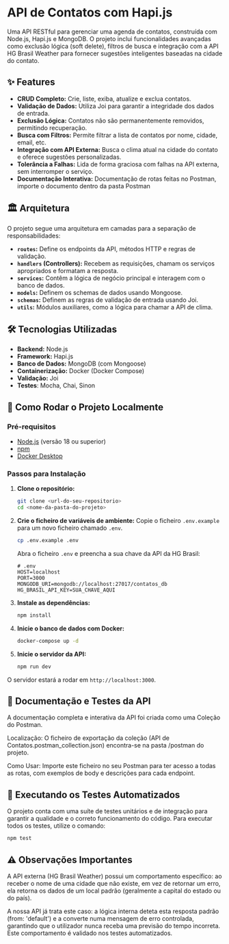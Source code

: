 # API de Contatos com Hapi.js

Uma API RESTful para gerenciar uma agenda de contatos, construída com Node.js, Hapi.js e MongoDB. O projeto inclui funcionalidades avançadas como exclusão lógica (soft delete), filtros de busca e integração com a API HG Brasil Weather para fornecer sugestões inteligentes baseadas na cidade do contato.

## ✨ Features

- **CRUD Completo:** Crie, liste, exiba, atualize e exclua contatos.
- **Validação de Dados:** Utiliza Joi para garantir a integridade dos dados de entrada.
- **Exclusão Lógica:** Contatos não são permanentemente removidos, permitindo recuperação.
- **Busca com Filtros:** Permite filtrar a lista de contatos por nome, cidade, email, etc.
- **Integração com API Externa:** Busca o clima atual na cidade do contato e oferece sugestões personalizadas.
- **Tolerância a Falhas:** Lida de forma graciosa com falhas na API externa, sem interromper o serviço.
- **Documentação Interativa:** Documentação de rotas feitas no Postman, importe o documento dentro da pasta Postman

## 🏛️ Arquitetura

O projeto segue uma arquitetura em camadas para a separação de responsabilidades:

- **`routes`:** Define os endpoints da API, métodos HTTP e regras de validação.
- **`handlers` (Controllers):** Recebem as requisições, chamam os serviços apropriados e formatam a resposta.
- **`services`:** Contêm a lógica de negócio principal e interagem com o banco de dados.
- **`models`:** Definem os schemas de dados usando Mongoose.
- **`schemas`:** Definem as regras de validação de entrada usando Joi.
- **`utils`:** Módulos auxiliares, como a lógica para chamar a API de clima.

## 🛠️ Tecnologias Utilizadas

- **Backend:** Node.js
- **Framework:** Hapi.js
- **Banco de Dados:** MongoDB (com Mongoose)
- **Containerização:** Docker (Docker Compose)
- **Validação:** Joi
- **Testes**: Mocha, Chai, Sinon

## 🚀 Como Rodar o Projeto Localmente

### Pré-requisitos

- [Node.js](https://nodejs.org/) (versão 18 ou superior)
- [npm](https://www.npmjs.com/)
- [Docker Desktop](https://www.docker.com/products/docker-desktop/)

### Passos para Instalação

1.  **Clone o repositório:**
    ```bash
    git clone <url-do-seu-repositorio>
    cd <nome-da-pasta-do-projeto>
    ```

2.  **Crie o ficheiro de variáveis de ambiente:**
    Copie o ficheiro `.env.example` para um novo ficheiro chamado `.env`.
    ```bash
    cp .env.example .env
    ```
    Abra o ficheiro `.env` e preencha a sua chave da API da HG Brasil:
    ```env
    # .env
    HOST=localhost
    PORT=3000
    MONGODB_URI=mongodb://localhost:27017/contatos_db
    HG_BRASIL_API_KEY=SUA_CHAVE_AQUI
    ```

3.  **Instale as dependências:**
    ```bash
    npm install
    ```

4.  **Inicie o banco de dados com Docker:**
    ```bash
    docker-compose up -d
    ```

5.  **Inicie o servidor da API:**
    ```bash
    npm run dev
    ```

O servidor estará a rodar em `http://localhost:3000`.


## 📖 Documentação e Testes da API
A documentação completa e interativa da API foi criada como uma Coleção do Postman.

Localização: O ficheiro de exportação da coleção (API de Contatos.postman_collection.json) encontra-se na pasta /postman do projeto.

Como Usar: Importe este ficheiro no seu Postman para ter acesso a todas as rotas, com exemplos de body e descrições para cada endpoint.

## 🧪 Executando os Testes Automatizados
O projeto conta com uma suíte de testes unitários e de integração para garantir a qualidade e o correto funcionamento do código.
Para executar todos os testes, utilize o comando:
```bash
npm test
```

## ⚠️ Observações Importantes

A API externa (HG Brasil Weather) possui um comportamento específico: ao receber o nome de uma cidade que não existe, em vez de retornar um erro, ela retorna os dados de um local padrão (geralmente a capital do estado ou do país).

A nossa API já trata este caso: a lógica interna deteta esta resposta padrão (from: 'default') e a converte numa mensagem de erro controlada, garantindo que o utilizador nunca receba uma previsão do tempo incorreta. Este comportamento é validado nos testes automatizados.